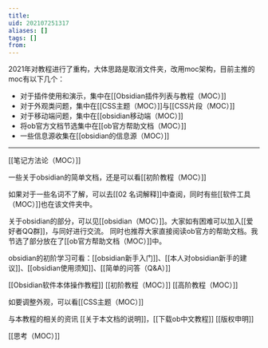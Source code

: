 ```yaml
---
title: 
uid: 202107251317
aliases: []
tags: []
from: 
---
```

2021年对教程进行了重构，大体思路是取消文件夹，改用moc架构，目前主推的moc有以下几个：
- 对于插件使用和演示，集中在[[Obsidian插件列表与教程（MOC）]]
- 对于外观类问题，集中在[[CSS主题（MOC）]]与[[CSS片段（MOC）]]
- 对于移动端问题，集中在[[obsidian移动端（MOC）]]
- 将ob官方文档节选集中在[[ob官方帮助文档（MOC）]]
- 一些信息源收集在[[obsidian的信息源（MOC）]]

---

[[笔记方法论（MOC）]]

一些关于obsidian的简单文档，还是可以看[[初阶教程（MOC）]]

如果对于一些名词不了解，可以去[[02 名词解释]]中查阅，同时有些[[软件工具（MOC）]]也在该文件夹中。

关于obsidian的部分，可以见[[obsidian（MOC）]]。大家如有困难可以加入[[爱好者QQ群]]，与同好进行交流。
同时也推荐大家直接阅读ob官方的帮助文档。我节选了部分放在了[[ob官方帮助文档（MOC）]]中。

obsidian的初阶学习可看：[[obsidian新手入门]]、[[本人对obsidian新手的建议]]、[[obsidian使用须知]]、[[简单的问答（Q&A）]]

[[Obsidian软件本体操作教程]]
[[初阶教程（MOC）]]
[[高阶教程（MOC）]]



如要调整外观，可以看[[CSS主题（MOC）]]


与本教程的相关的资讯
[[关于本文档的说明]]，[[下载ob中文教程]]
[[版权申明]]


[[思考（MOC）]]